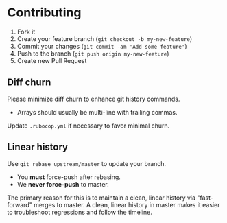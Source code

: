 Contributing
============

1. Fork it
2. Create your feature branch (`git checkout -b my-new-feature`)
3. Commit your changes (`git commit -am 'Add some feature'`)
4. Push to the branch (`git push origin my-new-feature`)
5. Create new Pull Request


Diff churn
----------

Please minimize diff churn to enhance git history commands.

* Arrays should usually be multi-line with trailing commas.

Update `.rubocop.yml` if necessary to favor minimal churn.


Linear history
--------------

Use `git rebase upstream/master` to update your branch.

* You **must** force-push after rebasing.
* We **never force-push** to master.

The primary reason for this is to maintain a clean, linear history
via "fast-forward" merges to master.
A clean, linear history in master makes it easier
to troubleshoot regressions and follow the timeline.
